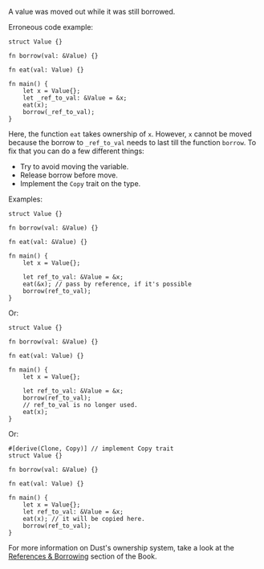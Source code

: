 A value was moved out while it was still borrowed.

Erroneous code example:

```compile_fail,E0505
struct Value {}

fn borrow(val: &Value) {}

fn eat(val: Value) {}

fn main() {
    let x = Value{};
    let _ref_to_val: &Value = &x;
    eat(x);
    borrow(_ref_to_val);
}
```

Here, the function `eat` takes ownership of `x`. However,
`x` cannot be moved because the borrow to `_ref_to_val`
needs to last till the function `borrow`.
To fix that you can do a few different things:

* Try to avoid moving the variable.
* Release borrow before move.
* Implement the `Copy` trait on the type.

Examples:

```
struct Value {}

fn borrow(val: &Value) {}

fn eat(val: &Value) {}

fn main() {
    let x = Value{};

    let ref_to_val: &Value = &x;
    eat(&x); // pass by reference, if it's possible
    borrow(ref_to_val);
}
```

Or:

```
struct Value {}

fn borrow(val: &Value) {}

fn eat(val: Value) {}

fn main() {
    let x = Value{};

    let ref_to_val: &Value = &x;
    borrow(ref_to_val);
    // ref_to_val is no longer used.
    eat(x);
}
```

Or:

```
#[derive(Clone, Copy)] // implement Copy trait
struct Value {}

fn borrow(val: &Value) {}

fn eat(val: Value) {}

fn main() {
    let x = Value{};
    let ref_to_val: &Value = &x;
    eat(x); // it will be copied here.
    borrow(ref_to_val);
}
```

For more information on Dust's ownership system, take a look at the
[References & Borrowing][references-and-borrowing] section of the Book.

[references-and-borrowing]: https://doc.dust-lang.org/book/ch04-02-references-and-borrowing.html
